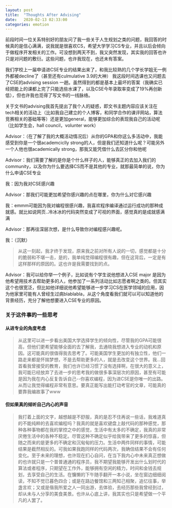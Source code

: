 ```yaml
---
layout: post
title:  "Thoughts After Advising"
date:   2020-02-13 02:33:00 
categories: emotion
---
```

前段时间一位关系特别好的朋友问了我一些关于人生规划之类的问题，我回答的时候真的是信心满满，说我就是很喜欢CS，希望大学学习CS专业，并且以后会倾向于做程序开发相关的工作。可没想到两天不到，我又突然发现，其实我的回答也许只是对问题的敷衍。这些问题，也许我现在，也还未有答案。
 
 
我们学校上一届申请进CSE专业的结果出来了，和我比较熟的几个学长学姐无一例外都被decline了（甚至还有culmulative 3.9的大神） 我这段时间选课也又问题去了CSE的advising session 一趟。虽然得到的都是基本上最坏的答案（我确实已经把能上的课都上完了只能选些水课了，以及CSE今年录取率变成了19%再创新低），但也许我也觅得了写文书的一线脉络。
 
 
关于文书的advising我首先提出了我个人的疑惑，即文书主题内容应该关注在tech相关的活动上（比如我自己建立的个人博客，和同学合作的课评网站，算法竞赛相关的基础等等）还是更加general，能够更加综合的表现我自己的活动呢（比如学生会，hall council，volunter work）
 
 
Advisor：（在了解了我的大概活动情况后）从你的GPA和你这么多活动中，我能感受到你是一个很academciclly strong的人，但是我们还知道什么呢？可能另外一个人他也很academically strong，那我又能凭借什么去区分你和他呢
 
 
Advisor：我们需要了解的是你是个什么样子的人，能够真正的去加入我们的community，以及你为什么要选择CS而不是其他的专业，就那最简单的说，你为什么申请CSE专业
 
 
我：因为我对CSE感兴趣
 
 
Advisor：那我们可能更加希望你感兴趣的点在哪里，你为什么对它感兴趣
 
 
我：emmm可能因为我对编程很感兴趣，我喜欢程序编译通过运行成功的那种成就感。就比如说网页..冷冰冰的代码突然变成了可视的界面，感觉真的是成就感满满
 
 
Advisor：那再往深层次想，是什么导致你对编程感兴趣呢。
 
 
我：（沉默）
>从这一刻起，我才终于发现，原来我之前对所有人说的一切，感觉都是十分的脆弱和不堪一击，是的，我单纯觉得编程很有趣，但在这背后，一定是有这样那样的原因的。这也许是我需要找到的点。
 
 
Advisor：我可以给你举一个例子，比如说有个学生说他想进入CSE major 是因为他希望用技术去帮助更多的人，他参加了一系列活动比如志愿者啊之类的。但其实这个也很宽泛，但比如他详细说他希望能够进一步学习CS在医学领域的应用，因为他家里可能有人曾经生过病blablabla，从这个角度看我们就可以可以知道他的背景经历，充分了解他想要进入CSE专业的原因。
 
### 关于这件事的一些思考
#### 从进专业的角度考虑
> 从这里可以进一步看出美国大学选择学生的倾向性，尽管我的GPA可能很高，但他们更希望能够全面的去了解我，去通晓我想进入专业的动机和原因。这可能真的很值得我去思考了。可能美国学生更加的有独立性，他们一路走来都是怀揣梦想，不是去帮助更多的人，就是去改变这个世界。我...回首看我曾接受的教育，我们也许已经习惯了没有选择啊，在很大的意义上，我可能已经放弃了去进一步的思考我的做很多事深层次的原因，甚至有可能是因为我在内心反复告诉自己--你喜欢编程，因为进CSE是你唯一的出路。从而让我觉得编程非常有意思。要真正能写出能打动考官的文章，可能真的要靠我编故事了www
 
 
#### 但如果真的倾听自己内心的声音
> 我打着上面的文字，越想越是不舒服，真的是忍不住再说一些话，我难道真的不能纯粹的去喜欢编程吗？我真的就是喜欢键盘上敲代码的那种感觉，那种各种事物都在我的掌控之中的感觉，生活中有太多的不确定，我真的非常厌倦生活中的各种不稳定。尽管这种不确定似乎给我带来了更多的惊喜，但随之而来的是更多的不确定和沉甸甸的压力。生活中两件同样的事情，可能结果是截然相反的。可我如果我跑同样的代码两次，我确信结果不会有任何变化。至于未来的理想，也许现在扪心自问，在当下我内心中未来真正想做的也许就只是一个普普通通的程序员，我不期望我能够开发出什么划时代的算法或者程序，只期望在工作外，能够拥有空闲的精力，时间和金钱去规划，去享受自己的生活。在慵懒的下午随手翻开一本小说，坐在窗边细细阅读，不知不觉已暮色四合；或是在路边餐馆和三两知己相聚，追忆往事，举盏言欢；又或是偕我所爱之人一同出游，去体验，去经历那些我曾经到过，却从未与人分享的美食美景。也许从心底上讲，我其实也只是希望做一个平凡的人罢了。
 
 
 

